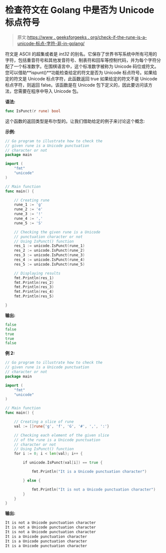 # 检查符文在 Golang 中是否为 Unicode 标点符号

> 原文:[https://www . geeksforgeeks . org/check-if-the-rune-is-a-unicode-标点-字符-非-in-golang/](https://www.geeksforgeeks.org/check-if-the-rune-is-a-unicode-punctuation-character-or-not-in-golang/)

符文是 ASCII 的超集或者是 *int32* 的别名。它保存了世界书写系统中所有可用的字符，包括重音符号和其他发音符号、制表符和回车等控制代码，并为每个字符分配了一个标准数字。在围棋语言中，这个标准数字被称为 Unicode 码位或符文。
您可以借助**ispunt()**功能检查给定的符文是否为 Unicode 标点符号。如果给定的符文是 Unicode 标点字符，此函数返回 true 如果给定的符文不是 Unicode 标点字符，则返回 false。该函数是在 Unicode 包下定义的，因此要访问该方法，您需要在程序中导入 Unicode 包。

**语法:**

```go
func IsPunct(r rune) bool
```

这个函数的返回类型是布尔型的。让我们借助给定的例子来讨论这个概念:

**示例:**

```go
// Go program to illustrate how to check the
// given rune is a Unicode punctuation
// character or not
package main

import (
    "fmt"
    "unicode"
)

// Main function
func main() {

    // Creating rune
    rune_1 := 'g'
    rune_2 := 'e'
    rune_3 := '!'
    rune_4 := ','
    rune_5 := 'S'

    // Checking the given rune is a Unicode 
    // punctuation character or not
    // Using IsPunct() function
    res_1 := unicode.IsPunct(rune_1)
    res_2 := unicode.IsPunct(rune_2)
    res_3 := unicode.IsPunct(rune_3)
    res_4 := unicode.IsPunct(rune_4)
    res_5 := unicode.IsPunct(rune_5)

    // Displaying results
    fmt.Println(res_1)
    fmt.Println(res_2)
    fmt.Println(res_3)
    fmt.Println(res_4)
    fmt.Println(res_5)

}
```

**输出:**

```go
false
false
true
true
false

```

**例 2:**

```go
// Go program to illustrate how to check the
// given rune is a Unicode punctuation
// character or not
package main

import (
    "fmt"
    "unicode"
)

// Main function
func main() {

    // Creating a slice of rune
    val := []rune{'g', 'f', 'G', '#', ',', ':'}

    // Checking each element of the given slice
    // of the rune is a Unicode punctuation 
    // character or not
    // Using IsPunct() function
    for i := 0; i < len(val); i++ {

        if unicode.IsPunct(val[i]) == true {

            fmt.Println("It is a Unicode punctuation character")

        } else {

            fmt.Println("It is not a Unicode punctuation character")
        }
    }
}
```

**输出:**

```go
It is not a Unicode punctuation character
It is not a Unicode punctuation character
It is not a Unicode punctuation character
It is a Unicode punctuation character
It is a Unicode punctuation character
It is a Unicode punctuation character

```